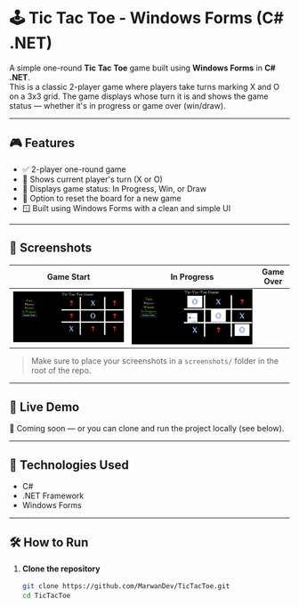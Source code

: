 # 🕹️ Tic Tac Toe - Windows Forms (C# .NET)

A simple one-round **Tic Tac Toe** game built using **Windows Forms** in **C# .NET**.  
This is a classic 2-player game where players take turns marking X and O on a 3x3 grid. The game displays whose turn it is and shows the game status — whether it's in progress or game over (win/draw).

---

## 🎮 Features

- ✅ 2-player one-round game
- 👤 Shows current player's turn (X or O)
- 🧠 Displays game status: In Progress, Win, or Draw
- 🧹 Option to reset the board for a new game
- 🪟 Built using Windows Forms with a clean and simple UI

---

## 📸 Screenshots

| Game Start | In Progress | Game Over |
|------------|-------------|------------|
| ![Start](Screenshots/Start.JPG) | ![Game Over](Screenshots/GameOver.JPG) |

> Make sure to place your screenshots in a `screenshots/` folder in the root of the repo.

---

## 🚀 Live Demo

🔗 Coming soon — or you can clone and run the project locally (see below).

---

## 🧰 Technologies Used

- C#
- .NET Framework
- Windows Forms

---

## 🛠️ How to Run

1. **Clone the repository**
   ```bash
   git clone https://github.com/MarwanDev/TicTacToe.git
   cd TicTacToe
